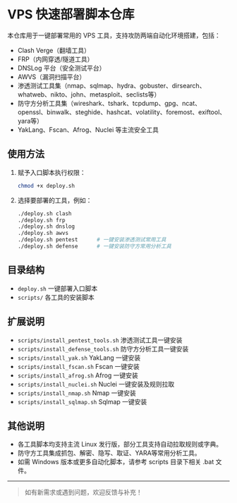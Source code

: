 # VPS 快速部署脚本仓库

本仓库用于一键部署常用的 VPS 工具，支持攻防两端自动化环境搭建，包括：
- Clash Verge（翻墙工具）
- FRP（内网穿透/隧道工具）
- DNSLog 平台（安全测试平台）
- AWVS（漏洞扫描平台）
- 渗透测试工具集（nmap、sqlmap、hydra、gobuster、dirsearch、whatweb、nikto、john、metasploit、seclists等）
- 防守方分析工具集（wireshark、tshark、tcpdump、gpg、ncat、openssl、binwalk、steghide、hashcat、volatility、foremost、exiftool、yara等）
- YakLang、Fscan、Afrog、Nuclei 等主流安全工具

## 使用方法

1. 赋予入口脚本执行权限：
   ```bash
   chmod +x deploy.sh
   ```
2. 选择要部署的工具，例如：
   ```bash
   ./deploy.sh clash
   ./deploy.sh frp
   ./deploy.sh dnslog
   ./deploy.sh awvs
   ./deploy.sh pentest      # 一键安装渗透测试常用工具
   ./deploy.sh defense      # 一键安装防守方常用分析工具
   ```

## 目录结构

- `deploy.sh`         一键部署入口脚本
- `scripts/`          各工具的安装脚本

## 扩展说明

- `scripts/install_pentest_tools.sh`    渗透测试工具一键安装
- `scripts/install_defense_tools.sh`    防守方分析工具一键安装
- `scripts/install_yak.sh`              YakLang 一键安装
- `scripts/install_fscan.sh`            Fscan 一键安装
- `scripts/install_afrog.sh`            Afrog 一键安装
- `scripts/install_nuclei.sh`           Nuclei 一键安装及规则拉取
- `scripts/install_nmap.sh`             Nmap 一键安装
- `scripts/install_sqlmap.sh`           Sqlmap 一键安装

## 其他说明

- 各工具脚本均支持主流 Linux 发行版，部分工具支持自动拉取规则或字典。
- 防守方工具集成抓包、解密、隐写、取证、YARA等常用分析工具。
- 如需 Windows 版本或更多自动化脚本，请参考 scripts 目录下相关 .bat 文件。

---

> 如有新需求或遇到问题，欢迎反馈与补充！